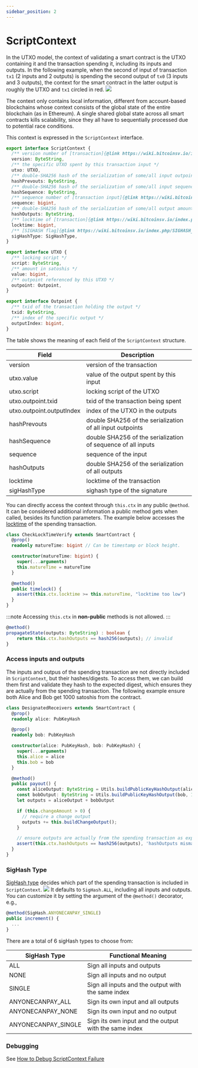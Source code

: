 ```yaml
---
sidebar_position: 2
---
```


# ScriptContext

In the UTXO model, the context of validating a smart contract is the UTXO containing it and the transaction spending it, including its inputs and outputs. In the following example, when the second of input of transaction `tx1` (2 inputs and 2 outputs) is spending the second output of `tx0` (3 inputs and 3 outputs), the context for the smart contract in the latter output is roughly the UTXO and `tx1` circled in red.
![](../../static/img/scriptContext.jpg)

The context only contains local information, different from account-based blockchains whose context consists of the global state of the entire blockchain (as in Ethereum). A single shared global state across all smart contracts kills scalability, since they all have to sequentially processed due to potential race conditions.

This context is expressed in the `ScriptContext` interface.
```ts
export interface ScriptContext {
  /** version number of [transaction]{@link https://wiki.bitcoinsv.io/index.php/Bitcoin_Transactions#General_format_of_a_Bitcoin_transaction} */
  version: ByteString,
  /** the specific UTXO spent by this transaction input */
  utxo: UTXO,
  /** double-SHA256 hash of the serialization of some/all input outpoints, see [hashPrevouts]{@link https://github.com/bitcoin-sv/bitcoin-sv/blob/master/doc/abc/replay-protected-sighash.md#hashprevouts} */
  hashPrevouts: ByteString,
  /** double-SHA256 hash of the serialization of some/all input sequence values, see [hashSequence]{@link https://github.com/bitcoin-sv/bitcoin-sv/blob/master/doc/abc/replay-protected-sighash.md#hashsequence} */
  hashSequence: ByteString,
  /** sequence number of [transaction input]{@link https://wiki.bitcoinsv.io/index.php/Bitcoin_Transactions#Format_of_a_Transaction_Input} */
  sequence: bigint,
  /** double-SHA256 hash of the serialization of some/all output amount with its locking script, see [hashOutputs]{@link https://github.com/bitcoin-sv/bitcoin-sv/blob/master/doc/abc/replay-protected-sighash.md#hashoutputs} */
  hashOutputs: ByteString,
  /** locktime of [transaction]{@link https://wiki.bitcoinsv.io/index.php/Bitcoin_Transactions#General_format_of_a_Bitcoin_transaction} */
  locktime: bigint,
  /** [SIGHASH flag]{@link https://wiki.bitcoinsv.io/index.php/SIGHASH_flags} used by this input */
  sigHashType: SigHashType,
}

export interface UTXO {
  /** locking script */
  script: ByteString,
  /** amount in satoshis */
  value: bigint,
  /** outpoint referenced by this UTXO */
  outpoint: Outpoint,
}

export interface Outpoint {
  /** txid of the transaction holding the output */
  txid: ByteString,
  /** index of the specific output */
  outputIndex: bigint,
}
```

The table shows the meaning of each field of the `ScriptContext` structure.

| Field  | Description  |
| ------------- | ------------- |
| version | version of the transaction  |
| utxo.value | value of the output spent by this input  |
| utxo.script | locking script of the UTXO |
| utxo.outpoint.txid | txid of the transaction being spent |
| utxo.outpoint.outputIndex | index of the UTXO in the outputs |
| hashPrevouts | double SHA256 of the serialization of all input outpoints |
| hashSequence | double SHA256 of the serialization of sequence of all inputs |
| sequence | sequence of the input  |
| hashOutputs | double SHA256 of the serialization of all outputs |
| locktime | locktime of the transaction |
| sigHashType| sighash type of the signature |

You can directly access the context through `this.ctx` in any public `@method`.
It can be considered additional information a public method gets when called, besides its function parameters.
The example below accesses the [locktime](https://learnmeabitcoin.com/technical/locktime) of the spending transaction.

```ts
class CheckLockTimeVerify extends SmartContract {
  @prop()
  readonly matureTime: bigint // Can be timestamp or block height.

  constructor(matureTime: bigint) {
    super(...arguments)
    this.matureTime = matureTime
  }

  @method()
  public timelock() {
    assert(this.ctx.locktime >= this.matureTime, "locktime too low")
  }
}
```

:::note
Accessing `this.ctx` in **non-public** methods is not allowed.
:::

```ts
@method()
propagateState(outputs: ByteString) : boolean {
    return this.ctx.hashOutputs == hash256(outputs); // invalid
}
```

### Access inputs and outputs

The inputs and outpus of the spending transaction are not directly included in `ScriptContext`, but their hashes/digests. To access them, we can build them first and validate they hash to the expected digest, which ensures they are actually from the spending transaction.
The following example ensure both Alice and Bob get 1000 satoshis from the contract.

```ts
class DesignatedReceivers extends SmartContract {
  @prop()
  readonly alice: PubKeyHash

  @prop()
  readonly bob: PubKeyHash

  constructor(alice: PubKeyHash, bob: PubKeyHash) {
    super(...arguments)
    this.alice = alice
    this.bob = bob
  }

  @method()
  public payout() {
    const aliceOutput: ByteString = Utils.buildPublicKeyHashOutput(alice, 1000n)
    const bobOutput: ByteString = Utils.buildPublicKeyHashOutput(bob, 1000n)
    let outputs = aliceOutput + bobOutput

    if (this.changeAmount > 0) {
      // require a change output
      outputs += this.buildChangeOutput();
    }

    // ensure outputs are actually from the spending transaction as expected
    assert(this.ctx.hashOutputs == hash256(outputs), 'hashOutputs mismatch')
  }
}
```

### SigHash Type

[SigHash type](https://wiki.bitcoinsv.io/index.php/SIGHASH_flags) decides which part of the spending transaction is included in `ScriptContext`.
![](../../static/img/sighashtypes.png)
It defaults to `SigHash.ALL`, including all inputs and outputs. You can customize it by setting the argument of the `@method()` decorator, e.g.,

```ts
@method(SigHash.ANYONECANPAY_SINGLE)
public increment() {
  ...
}
```

There are a total of 6 sigHash types to choose from:

| SigHash Type | Functional Meaning |
| ------------- | ------------- |
| ALL | Sign all inputs and outputs |
| NONE | Sign all inputs and no output |
| SINGLE | Sign all inputs and the output with the same index |
| ANYONECANPAY_ALL | Sign its own input and all outputs |
| ANYONECANPAY_NONE | Sign its own input and no output |
| ANYONECANPAY_SINGLE | Sign its own input and the output with the same index |




### Debugging

See [How to Debug ScriptContext Failure](../advanced/how-to-debug-scriptcontext.md)
